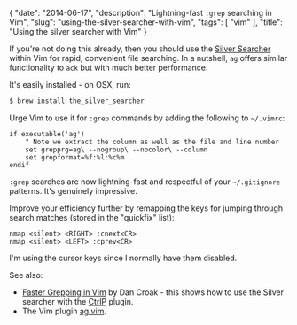 {
    "date": "2014-06-17",
    "description": "Lightning-fast `:grep` searching in Vim",
    "slug": "using-the-silver-searcher-with-vim",
    "tags": [
        "vim"
    ],
    "title": "Using the silver searcher with Vim"
}

If you're not doing this already, then you should use the [Silver
Searcher](http://geoff.greer.fm/2011/12/27/the-silver-searcher-better-than-ack/)
within Vim for rapid, convenient file searching. In a nutshell, `ag`
offers similar functionality to `ack` but with much better performance.

It's easily installed - on OSX, run:

``` bash
$ brew install the_silver_searcher
```

Urge Vim to use it for `:grep` commands by adding the following to
`~/.vimrc`:

``` vim
if executable('ag') 
    " Note we extract the column as well as the file and line number
    set grepprg=ag\ --nogroup\ --nocolor\ --column
    set grepformat=%f:%l:%c%m
endif
```

`:grep` searches are now lightning-fast and respectful of your
`~/.gitignore` patterns. It's genuinely impressive.

Improve your efficiency further by remapping the keys for jumping
through search matches (stored in the "quickfix" list):

``` vim
nmap <silent> <RIGHT> :cnext<CR>
nmap <silent> <LEFT> :cprev<CR>
```

I'm using the cursor keys since I normally have them disabled.

See also:

-   [Faster Grepping in
    Vim](http://robots.thoughtbot.com/faster-grepping-in-vim) by Dan
    Croak - this shows how to use the Silver searcher with the
    [CtrlP](https://github.com/kien/ctrlp.vim) plugin.
-   The Vim plugin [ag.vim](https://github.com/rking/ag.vim).


